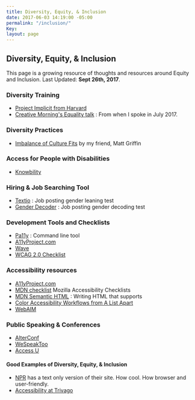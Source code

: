 ```yaml
---
title: Diversity, Equity, & Inclusion
date: 2017-06-03 14:19:00 -05:00
permalink: "/inclusion/"
Key: 
layout: page
---
```


## Diversity, Equity, & Inclusion

This page is a growing resource of thoughts and resources around Equity and Inclusion. Last Updated: **Sept 26th, 2017**. 

### Diversity Training
- [Project Implicit from Harvard](https://implicit.harvard.edu/implicit/)
- [Creative Morning's Equality talk](https://youtu.be/5pj8E-XbRzE) : From when I spoke in July 2017.

### Diversity Practices
- [Imbalance of Culture Fits](https://alistapart.com/article/the-imbalance-of-culture-fit) by my friend, Matt Griffin

### Access for People with Disabilities
- [Knowbility](https://www.knowbility.org/)

### Hiring & Job Searching Tool
- [Textio](https://textio.com/) : Job posting gender leaning test
- [Gender Decoder](http://gender-decoder.katmatfield.com/) : Job posting gender decoding test

### Development Tools and Checklists
- [Pa11y](https://github.com/pa11y/pa11y) : Command line tool 
- [A11yProject.com](http://a11yproject.com/checklist.html)
- [Wave](http://wave.webaim.org/)
- [WCAG 2.0 Checklist](http://webaim.org/standards/wcag/checklist)

### Accessibility resources
- [A11yProject.com](http://a11yproject.com/)
- [MDN checklist](https://developer.mozilla.org/en-US/docs/Web/Accessibility/Mobile_accessibility_checklist) Mozilla Accessibility Checklists
- [MDN Semantic HTML](https://developer.mozilla.org/en-US/docs/Web/HTML/Element) : Writing HTML that supports 
- [Color Accessibility Workflows from A List Apart](https://alistapart.com/article/color-accessibility-workflows)
- [WebAIM](http://webaim.org/)

### Public Speaking & Conferences
- [AlterConf](http://alterconf.com)
- [WeSpeakToo](http://wespeaktoo.org/)
- [Access U](https://www.knowbility.org/education/accessu/)


#### Good Examples of Diversity, Equity, & Inclusion
- [NPR](http://thin.npr.org/) has a text only version of their site. How cool. How browser and user-friendly.
- [Accessibility at Trivago](http://tech.trivago.com/2017/09/26/accessibility-at-trivago/)


